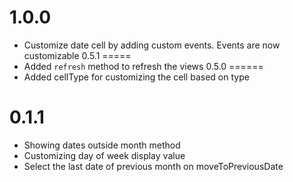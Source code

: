1.0.0
=====
- Customize date cell by adding custom events. Events are now customizable
0.5.1
=====
- Added `refresh` method to refresh the views
0.5.0
======
- Added cellType for customizing the cell based on type

0.1.1
======
- Showing dates outside month method
- Customizing day of week display value
- Select the last date of previous month on moveToPreviousDate
